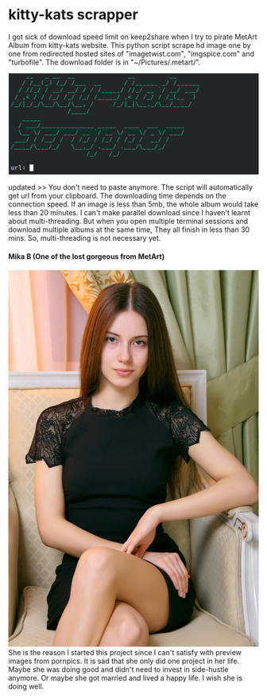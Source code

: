 # kitty-kats scrapper

I got sick of download speed limit on keep2share when I try to pirate MetArt Album from kitty-kats website. This python script scrape hd image one by one from redirected hosted sites of "imagetwist.com", "imgspice.com" and "turbofile". The download folder is in "~/Pictures/.metart/". 

![screenshot](resources/screenshot.png)

updated >> You don't need to paste anymore. The script will automatically get url from your clipboard. The downloading time depends on the connection speed. If an image is less than 5mb, the whole album would take less than 20 minutes. I can't make parallel download since I haven't learnt about multi-threading. But when you open multiple terminal sessions and download multiple albums at the same time, They all finish in less than 30 mins. So, multi-threading is not necessary yet.

#### Mika B (One of the lost gorgeous from MetArt)
![Mika B album profile](resources/MetArt_Presenting-Mika_Mika-B_high_0001.jpg)
She is the reason I started this project since I can't satisfy with preview images from pornpics. It is sad that she only did one project in her life. Maybe she was doing good and didn't need to invest in side-hustle anymore. Or maybe she got married and lived a happy life. I wish she is doing well. 
